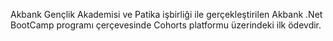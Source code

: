 Akbank Gençlik Akademisi ve Patika işbirliği ile gerçekleştirilen Akbank .Net BootCamp programı çerçevesinde Cohorts platformu üzerindeki ilk ödevdir.